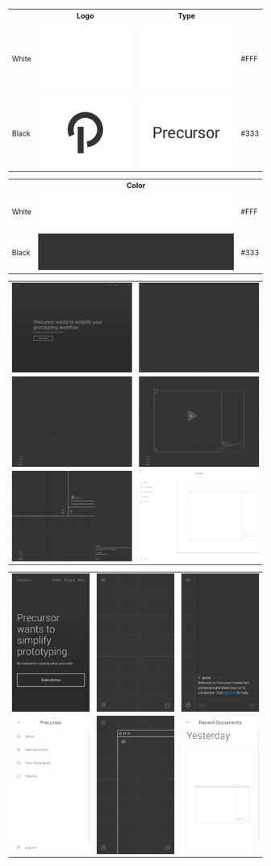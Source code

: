 <table>
  <tr>
    <th></th>
    <th>Logo</th>
    <th>Type</th>
    <th></th>
  </tr>
  <tr>
    <td>White</td>
    <td>
      <a href="https://raw.githubusercontent.com/precursorapp/press/master/logo-white/logo.png">
        <img src="logo-white/logo.png"/>
      </a>
    </td>
    <td>
      <a href="https://raw.githubusercontent.com/precursorapp/press/master/type-white/type.png">
        <img src="type-white/type.png"/>
      </a>
    </td>
    <td>#FFF</td>
  </tr>
  <tr>
    <td>Black</td>
    <td>
      <a href="https://raw.githubusercontent.com/precursorapp/press/master/logo-black/logo.png">
        <img src="logo-black/logo.png"/>
      </a>
    </td>
    <td>
      <a href="https://raw.githubusercontent.com/precursorapp/press/master/type-black/type.png">
        <img src="type-black/type.png"/>
      </a>
    </td>
    <td>#333</td>
  </tr>
</table>
<table>
  <tr>
    <th></th>
    <th>Color</th>
    <th></th>
  </tr>
  <tr>
    <td>White</td>
    <td>
      <a href="color/white.png">
        <img src="color/white.png"/>
      </a>
    </td>
    <td>#FFF</td>
  </tr>
  <tr>
    <td>Black</td>
    <td>
      <a href="color/black.png">
        <img src="color/black.png"/>
      </a>
    </td>
    <td>#333</td>
  </tr>
</table>
<table>
  <tr>
    <td>
      <a href="https://raw.githubusercontent.com/precursorapp/press/master/screens-desktop/home.png">
        <img src="screens-desktop/home.png"/>
      </a>
    </td>
    <td>
      <a href="https://raw.githubusercontent.com/precursorapp/press/master/screens-desktop/canvas.png">
        <img src="screens-desktop/canvas.png"/>
      </a>
    </td>
  </tr>
  <tr>
    <td>
      <a href="https://raw.githubusercontent.com/precursorapp/press/master/screens-desktop/team.png">
        <img src="screens-desktop/team.png"/>
      </a>
    </td>
    <td>
      <a href="https://raw.githubusercontent.com/precursorapp/press/master/screens-desktop/collaborate.png">
        <img src="screens-desktop/collaborate.png"/>
      </a>
    </td>
  </tr>
  <tr>
    <td>
      <a href="https://raw.githubusercontent.com/precursorapp/press/master/screens-desktop/chat.png">
        <img src="screens-desktop/chat.png"/>
      </a>
    </td>
    <td>
      <a href="https://raw.githubusercontent.com/precursorapp/press/master/screens-desktop/menu.png">
        <img src="screens-desktop/menu.png"/>
      </a>
    </td>
  </tr>
</table>
<table>
  <tr>
    <td>
      <a href="https://raw.githubusercontent.com/precursorapp/press/master/screens-iphone6/home.png">
        <img src="screens-iphone6/home.png"/>
      </a>
    </td>
    <td>
      <a href="https://raw.githubusercontent.com/precursorapp/press/master/screens-iphone6/canvas.png">
        <img src="screens-iphone6/canvas.png"/>
      </a>
    </td>
    <td>
      <a href="https://raw.githubusercontent.com/precursorapp/press/master/screens-iphone6/chat.png">
        <img src="screens-iphone6/chat.png"/>
      </a>
    </td>
  </tr>
  <tr>
    <td>
      <a href="https://raw.githubusercontent.com/precursorapp/press/master/screens-iphone6/menu.png">
        <img src="screens-iphone6/menu.png"/>
      </a>
    </td>
    <td>
      <a href="https://raw.githubusercontent.com/precursorapp/press/master/screens-iphone6/wireframe.png">
        <img src="screens-iphone6/wireframe.png"/>
      </a>
    </td>
    <td>
      <a href="https://raw.githubusercontent.com/precursorapp/press/master/screens-iphone6/recent.png">
        <img src="screens-iphone6/recent.png"/>
      </a>
    </td>
  </tr>
</table>
